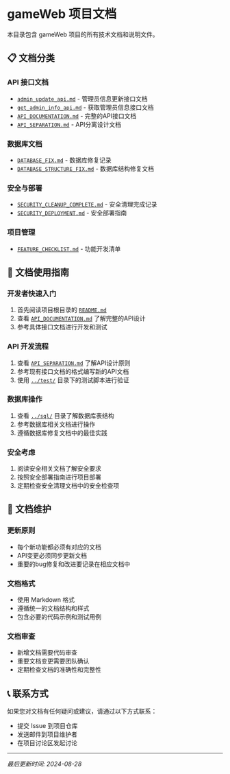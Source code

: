 # gameWeb 项目文档

本目录包含 gameWeb 项目的所有技术文档和说明文件。

## 📋 文档分类

### API 接口文档
- [`admin_update_api.md`](./admin_update_api.md) - 管理员信息更新接口文档
- [`get_admin_info_api.md`](./get_admin_info_api.md) - 获取管理员信息接口文档
- [`API_DOCUMENTATION.md`](./API_DOCUMENTATION.md) - 完整的API接口文档
- [`API_SEPARATION.md`](./API_SEPARATION.md) - API分离设计文档

### 数据库文档
- [`DATABASE_FIX.md`](./DATABASE_FIX.md) - 数据库修复记录
- [`DATABASE_STRUCTURE_FIX.md`](./DATABASE_STRUCTURE_FIX.md) - 数据库结构修复文档

### 安全与部署
- [`SECURITY_CLEANUP_COMPLETE.md`](./SECURITY_CLEANUP_COMPLETE.md) - 安全清理完成记录
- [`SECURITY_DEPLOYMENT.md`](./SECURITY_DEPLOYMENT.md) - 安全部署指南

### 项目管理
- [`FEATURE_CHECKLIST.md`](./FEATURE_CHECKLIST.md) - 功能开发清单

## 📖 文档使用指南

### 开发者快速入门
1. 首先阅读项目根目录的 [`README.md`](../README.md)
2. 查看 [`API_DOCUMENTATION.md`](./API_DOCUMENTATION.md) 了解完整的API设计
3. 参考具体接口文档进行开发和测试

### API 开发流程
1. 查看 [`API_SEPARATION.md`](./API_SEPARATION.md) 了解API设计原则
2. 参考现有接口文档的格式编写新的API文档
3. 使用 [`../test/`](../test/) 目录下的测试脚本进行验证

### 数据库操作
1. 查看 [`../sql/`](../sql/) 目录了解数据库表结构
2. 参考数据库相关文档进行操作
3. 遵循数据库修复文档中的最佳实践

### 安全考虑
1. 阅读安全相关文档了解安全要求
2. 按照安全部署指南进行项目部署
3. 定期检查安全清理文档中的安全检查项

## 🔄 文档维护

### 更新原则
- 每个新功能都必须有对应的文档
- API变更必须同步更新文档
- 重要的bug修复和改进要记录在相应文档中

### 文档格式
- 使用 Markdown 格式
- 遵循统一的文档结构和样式
- 包含必要的代码示例和测试用例

### 文档审查
- 新增文档需要代码审查
- 重要文档变更需要团队确认
- 定期检查文档的准确性和完整性

## 📞 联系方式

如果您对文档有任何疑问或建议，请通过以下方式联系：
- 提交 Issue 到项目仓库
- 发送邮件到项目维护者
- 在项目讨论区发起讨论

---

*最后更新时间: 2024-08-28*